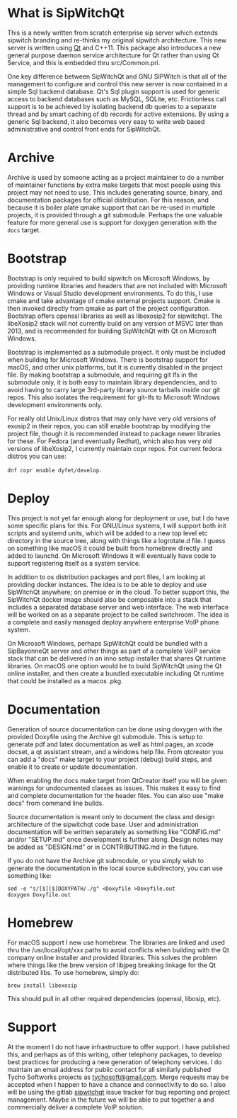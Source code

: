 What is SipWitchQt
==================

This is a newly written from scratch enterprise sip server which extends sipwitch branding and re-thinks my original sipwitch architecture.  This new server is written using [Qt](https://www.qt.io) and C++11.  This package also introduces a new general purpose daemon service architecture for Qt rather than using Qt Service, and this is embedded thru src/Common.pri.

One key difference between SipWitchQt and GNU SIPWitch is that all of the management to configure and control this new server is now contained in a simple Sql backend database.  Qt's Sql plugin support is used for generic access to backend databases such as MySQL, SQLite, etc.  Frictionless call support is to be achieved by isolating backend db queries to a separate thread and by smart caching of db records for active extensions.  By using a generic Sql backend, it also becomes very easy to write web based administrative and control front ends for SipWitchQt.

Archive
=======

Archive is used by someone acting as a project maintainer to do a number of maintainer functions by extra make targets that most people using this project may not need to use.  This includes generating source, binary, and documentation packages for official distribution.  For this reason, and because it is boiler plate qmake support that can be re-used in multiple projects, it is provided through a git submodule.  Perhaps the one valuable feature for more general use is support for doxygen generation with the ``docs`` target.

Bootstrap
=========

Bootstrap is only required to build sipwitch on Microsoft Windows, by providing runtime libraries and headers that are not included with Microsoft Windows or Visual Studio development environments.  To do this, I use cmake and take advantage of cmake external projects support.  Cmake is then invoked directly from qmake as part of the project configuration.  Bootstrap offers openssl libraries as well as libexosip2 for sipwitchqt.  The libeXosip2 stack will not currently build on any version of MSVC later than 2013, and is recommended for building SipWitchQt with Qt on Microsoft Windows.

Bootstrap is implemented as a submodule project.  It only must be included when building for Microsoft Windows.  There is bootstrap support for macOS, and other unix platforms, but it is currently disabled in the project file.  By making bootstrap a submodule, and requiring git lfs in the submodule only, it is both easy to maintain library dependencies, and to avoid having to carry large 3rd-party library source tarballs inside our git repos.  This also isolates the requirement for git-lfs to Microsoft Windows development environments only.

For really old Unix/Linux distros that may only have very old versions of exosip2 in their repos, you can still enable bootstrap by modifying the project file, though it is recommended instead to package newer libraries for these.  For Fedora (and eventually Redhat), which also has very old versions of libeXosip2, I currently maintain copr repos.  For current fedora distros you can use: 

``dnf copr enable dyfet/develop``.

Deploy
======

This project is not yet far enough along for deployment or use, but I do have some specific plans for this.  For GNU/Linux systems, I will support both init scripts and systemd units, which will be added to a new top level etc directory in the source tree, along with things like a logrotate.d file.  I guess on something like macOS it could be built from homebrew directly and added to launchd.  On Microsoft Windows it will eventually have code to support registering itself as a system service.

In addition to os distribution packages and port files, I am looking at providing docker instances.  The idea is to be able to deploy and use SipWitchQt anywhere; on premise or in the cloud.  To better support this, the SipWitchQt docker image should also be composable into a stack that includes a separated database server and web interface.  The web interface will be worked on as a separate project to be called switchroom.  The idea is a complete and easily managed deploy anywhere enterprise VoIP phone system.

On Microsoft Windows, perhaps SipWitchQt could be bundled with a SipBayonneQt server and other things as part of a complete VoIP service stack that can be delivered in an inno setup installer that shares Qt runtime libraries.  On macOS one option would be to build SipWitchQt using the Qt online installer, and then create a bundled executable including Qt runtime that could be installed as a macos .pkg.

Documentation
=============

Generation of source documentation can be done using doxygen with the provided Doxyfile using the Archive git submodule.  This is setup to generate pdf and latex documentation as well as html pages, an xcode docset, a qt assistant stream, and a windows help file.  From qtcreator you can add a "docs" make target to your project (debug) build steps, and enable it to create or update documentation.

When enabling the docs make target from QtCreator itself you will be given warnings for undocumented classes as issues.  This makes it easy to find and complete documentation for the header files.  You can also use "make docs" from command line builds.

Source documentation is meant only to document the class and design architecture of the
sipwitchqt code base.  User and administration documentation will be written separately as something like "CONFIG.md" and/or "SETUP.md" once development is further along.  Design notes may be added as "DESIGN.md" or in CONTRIBUTING.md in the future.

If you do not have the Archive git submodule, or you simply wish to generate the documentation in the local source subdirectory, you can use something like:

```
sed -e "s/[$][$]DOXYPATH/./g" <Doxyfile >Doxyfile.out
doxygen Doxyfile.out
```

Homebrew
========

For macOS support I new use homebrew.  The libraries
are linked and used thru the /usr/local/opt/xxx paths to avoid conflicts when building with the Qt company online installer and provided libraries.  This solves the problem where things like the brew version of libjpeg breaking linkage for the Qt distributed libs.  To use homebrew, simply do:

``brew install libexosip``

This should pull in all other required dependencies (openssl, libosip, etc).

Support
=======

At the moment I do not have infrastructure to offer support.  I have published this, and perhaps as of this writing, other telephony packages, to develop best practices for producing a new generation of telephony services.  I do maintain an email address for public contact for all similarly published Tycho Softworks projects as [tychosoft@gmail.com](mailto://tychosoft@gmail.com).  Merge requests may be accepted when I happen to have a chance and connectivity to do so.  I also will be using the gitlab [sipwitchqt](https://gitlab.com/tychosoft/sipwitchqt) issue tracker for bug reporting and project management.  Maybe in the future we will be able to put together a and commercially deliver a complete VoIP solution. 
